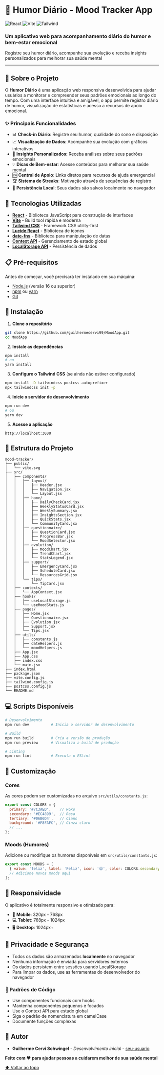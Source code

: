 # 🧠 Humor Diário - Mood Tracker App

![React](https://img.shields.io/badge/React-18.2.0-blue?style=for-the-badge&logo=react)
![Vite](https://img.shields.io/badge/Vite-4.4.5-purple?style=for-the-badge&logo=vite)
![Tailwind](https://img.shields.io/badge/Tailwind-3.3.0-cyan?style=for-the-badge&logo=tailwindcss)

### Um aplicativo web para acompanhamento diário do humor e bem-estar emocional

Registre seu humor diário, acompanhe sua evolução e receba insights personalizados para melhorar sua saúde mental

---

## 📱 Sobre o Projeto

O **Humor Diário** é uma aplicação web responsiva desenvolvida para ajudar usuários a monitorar e compreender seus padrões emocionais ao longo do tempo. Com uma interface intuitiva e amigável, o app permite registro diário de humor, visualização de estatísticas e acesso a recursos de apoio emocional.

### ✨ Principais Funcionalidades

- 📊 **Check-in Diário**: Registre seu humor, qualidade do sono e disposição
- 📈 **Visualização de Dados**: Acompanhe sua evolução com gráficos interativos
- 🎯 **Insights Personalizados**: Receba análises sobre seus padrões emocionais
- 💡 **Dicas de Bem-estar**: Acesse conteúdos para melhorar sua saúde mental
- 🆘 **Central de Apoio**: Links diretos para recursos de ajuda emergencial
- 🏆 **Sistema de Streaks**: Motivação através de sequências de registro
- 💾 **Persistência Local**: Seus dados são salvos localmente no navegador

## 🚀 Tecnologias Utilizadas

- **[React](https://reactjs.org/)** - Biblioteca JavaScript para construção de interfaces
- **[Vite](https://vitejs.dev/)** - Build tool rápida e moderna
- **[Tailwind CSS](https://tailwindcss.com/)** - Framework CSS utility-first
- **[Lucide React](https://lucide.dev/)** - Biblioteca de ícones
- **[date-fns](https://date-fns.org/)** - Biblioteca para manipulação de datas
- **[Context API](https://react.dev/reference/react/useContext)** - Gerenciamento de estado global
- **[LocalStorage API](https://developer.mozilla.org/pt-BR/docs/Web/API/Window/localStorage)** - Persistência de dados

## 📋 Pré-requisitos

Antes de começar, você precisará ter instalado em sua máquina:

- [Node.js](https://nodejs.org/en/) (versão 16 ou superior)
- [npm](https://www.npmjs.com/) ou [yarn](https://yarnpkg.com/)
- [Git](https://git-scm.com/)

## 🔧 Instalação

1. **Clone o repositório**
```bash
git clone https://github.com/guilhermecervi99/MoodApp.git
cd MoodApp
```

2. **Instale as dependências**
```bash
npm install
# ou
yarn install
```

3. **Configure o Tailwind CSS** (se ainda não estiver configurado)
```bash
npm install -D tailwindcss postcss autoprefixer
npx tailwindcss init -p
```

4. **Inicie o servidor de desenvolvimento**
```bash
npm run dev
# ou
yarn dev
```

5. **Acesse a aplicação**
```
http://localhost:3000
```

## 📁 Estrutura do Projeto

```
mood-tracker/
├── public/
│   └── vite.svg
├── src/
│   ├── components/
│   │   ├── layout/
│   │   │   ├── Header.jsx
│   │   │   ├── Navigation.jsx
│   │   │   └── Layout.jsx
│   │   ├── home/
│   │   │   ├── DailyCheckCard.jsx
│   │   │   ├── WeeklyStatusCard.jsx
│   │   │   ├── WeeklySummary.jsx
│   │   │   ├── InsightsSection.jsx
│   │   │   ├── QuickStats.jsx
│   │   │   └── CommunityCard.jsx
│   │   ├── questionnaire/
│   │   │   ├── QuestionCard.jsx
│   │   │   ├── ProgressBar.jsx
│   │   │   └── MoodSelector.jsx
│   │   ├── evolution/
│   │   │   ├── MoodChart.jsx
│   │   │   ├── TrendChart.jsx
│   │   │   └── StatsLegend.jsx
│   │   ├── support/
│   │   │   ├── EmergencyCard.jsx
│   │   │   ├── ScheduleCard.jsx
│   │   │   └── ResourcesGrid.jsx
│   │   └── tips/
│   │       └── TipCard.jsx
│   ├── contexts/
│   │   └── AppContext.jsx
│   ├── hooks/
│   │   ├── useLocalStorage.js
│   │   └── useMoodStats.js
│   ├── pages/
│   │   ├── Home.jsx
│   │   ├── Questionnaire.jsx
│   │   ├── Evolution.jsx
│   │   ├── Support.jsx
│   │   └── Tips.jsx
│   ├── utils/
│   │   ├── constants.js
│   │   ├── dateHelpers.js
│   │   └── moodHelpers.js
│   ├── App.jsx
│   ├── App.css
│   ├── index.css
│   └── main.jsx
├── index.html
├── package.json
├── vite.config.js
├── tailwind.config.js
├── postcss.config.js
└── README.md
```

## 💻 Scripts Disponíveis

```bash
# Desenvolvimento
npm run dev          # Inicia o servidor de desenvolvimento

# Build
npm run build        # Cria a versão de produção
npm run preview      # Visualiza a build de produção

# Linting
npm run lint         # Executa o ESLint
```

## 🎨 Customização

### Cores

As cores podem ser customizadas no arquivo `src/utils/constants.js`:

```javascript
export const COLORS = {
  primary: '#7C3AED',    // Roxo
  secondary: '#EC4899',  // Rosa
  tertiary: '#06B6D4',   // Ciano
  background: '#F8FAFC', // Cinza claro
  // ...
};
```

### Moods (Humores)

Adicione ou modifique os humores disponíveis em `src/utils/constants.js`:

```javascript
export const MOODS = [
  { value: 'feliz', label: 'Feliz', icon: '😄', color: COLORS.secondary },
  // Adicione novos moods aqui
];
```

## 📱 Responsividade

O aplicativo é totalmente responsivo e otimizado para:

- 📱 **Mobile**: 320px - 768px
- 💻 **Tablet**: 768px - 1024px
- 🖥️ **Desktop**: 1024px+

## 🔐 Privacidade e Segurança

- Todos os dados são armazenados **localmente** no navegador
- Nenhuma informação é enviada para servidores externos
- Os dados persistem entre sessões usando LocalStorage
- Para limpar os dados, use as ferramentas do desenvolvedor do navegador

### 📝 Padrões de Código

- Use componentes funcionais com hooks
- Mantenha componentes pequenos e focados
- Use o Context API para estado global
- Siga o padrão de nomenclatura em camelCase
- Documente funções complexas

## 👥 Autor

- **Guilherme Cervi Schwingel** - *Desenvolvimento inicial* - [seu-usuario](https://github.com/seu-usuario)

**Feito com ❤️ para ajudar pessoas a cuidarem melhor de sua saúde mental**

[⬆ Voltar ao topo](#-humor-diário---mood-tracker-app)
